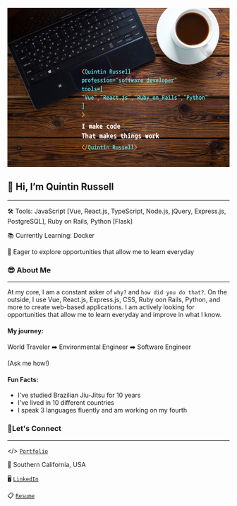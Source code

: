 ![alt text](https://github.com/Quintin-Russell/Quintin-Russell/blob/main/Github_image%20(1).png "Quintin-Russell README Image")


## 👋 Hi, I’m Quintin Russell
------

:hammer_and_wrench: Tools: JavaScript [Vue, React.js, TypeScript, Node.js, jQuery, Express.js, PostgreSQL], Ruby on Rails, Python [Flask]  

:books: Currently Learning: Docker  

🧠 Eager to explore opportunities that allow me to learn everyday  


### :sunglasses: About Me
------

At my core, I am a constant asker of `why?` and `how did you do that?`. On the outside, I use Vue, React.js, Express.js, CSS, Ruby oon Rails, Python, and more to create web-based applications. I am actively looking for opportunities that allow me to learn everyday and improve in what I know.

#### My journey:

World Traveler :arrow_right: Environmental Engineer :arrow_right: Software Engineer 

(Ask me how!)

#### Fun Facts:
- I've studied Brazilian Jiu-Jitsu for 10 years
- I've lived in 10 different countries
- I speak 3 languages fluently and am working on my fourth


### :incoming_envelope:Let's Connect
------

</> [`Portfolio`](http://www.quintinrussell.us/)

📍  Southern California, USA  

🖥️ [`LinkedIn`](https://www.linkedin.com/in/qjrussell/)  

:clipboard: [`Resume`](https://github.com/Quintin-Russell/Quintin-Russell/blob/main/Quintin%20Russell%20Resume.pdf)
